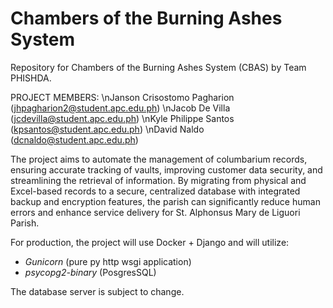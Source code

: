 # Chambers of the Burning Ashes System
Repository for Chambers of the Burning Ashes System (CBAS) by Team PHISHDA.

PROJECT MEMBERS:
\nJanson Crisostomo Pagharion (jhpagharion2@student.apc.edu.ph)
\nJacob De Villa (jcdevilla@student.apc.edu.ph)
\nKyle Philippe Santos (kpsantos@student.apc.edu.ph)
\nDavid Naldo (dcnaldo@student.apc.edu.ph)

The project aims to automate the management of columbarium records, ensuring accurate tracking of vaults, improving customer data security, and streamlining the retrieval of information. By migrating from physical and Excel-based records to a secure, centralized database with integrated backup and encryption features, the parish can significantly reduce human errors and enhance service delivery for St. Alphonsus Mary de Liguori Parish.

For production, the project will use Docker + Django and will utilize:
- _Gunicorn_ (pure py http wsgi application)
- _psycopg2-binary_ (PosgresSQL)

The database server is subject to change.
